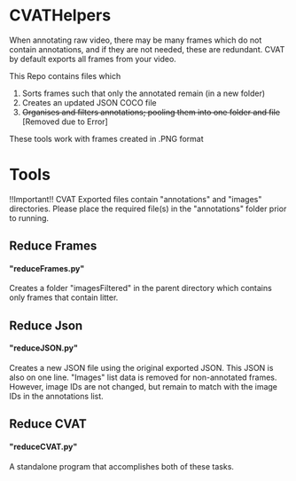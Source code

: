 # CVATHelpers
When annotating raw video, there may be many frames which do not contain annotations, and if they are not needed, these are redundant. CVAT by default exports all frames from your video.

This Repo contains files which 
1) Sorts frames such that only the annotated remain (in a new folder)
2) Creates an updated JSON COCO file
3) ~~Organises and filters annotations; pooling them into one folder and file~~ [Removed due to Error]

These tools work with frames created in .PNG format
# Tools
!!Important!! CVAT Exported files contain "annotations" and "images" directories. Please
place the required file(s) in the "annotations" folder prior to running.

## Reduce Frames
#### "reduceFrames.py"
Creates a folder "imagesFiltered" in the parent directory which contains only frames that contain litter.

## Reduce Json
#### "reduceJSON.py"
Creates a new JSON file using the original exported JSON. This JSON is also on one line. "Images" list data is removed for non-annotated frames. However, image IDs are not changed, but remain to match with the image IDs in the annotations list.

## Reduce CVAT
#### "reduceCVAT.py"
A standalone program that accomplishes both of these tasks.

